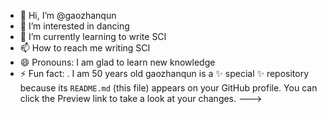 - 👋 Hi, I’m @gaozhanqun
- 👀 I’m interested in dancing 
- 🌱 I’m currently learning  to write SCI 
- 📫 How to reach me  writing SCI
- 😄 Pronouns: I am glad to learn new knowledge
- ⚡ Fun fact: . I am 50 years old
gaozhanqun is a ✨ special ✨ repository because its `README.md` (this file) appears on your GitHub profile.
You can click the Preview link to take a look at your changes.
--->
